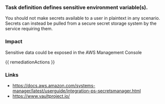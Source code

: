 
### Task definition defines sensitive environment variable(s).

You should not make secrets available to a user in plaintext in any scenario. Secrets can instead be pulled from a secure secret storage system by the service requiring them.

### Impact
Sensitive data could be exposed in the AWS Management Console

<!-- DO NOT CHANGE -->
{{ remediationActions }}

### Links
- https://docs.aws.amazon.com/systems-manager/latest/userguide/integration-ps-secretsmanager.html
 - https://www.vaultproject.io/
        